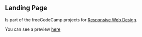 Landing Page
---

Is part of the freeCodeCamp projects for [Responsive Web Design](https://www.freecodecamp.org/learn/responsive-web-design#responsive-web-design-projects).

You can see a preview [here](https://codepen.io/miguezaga/pen/MWvoNdL)
